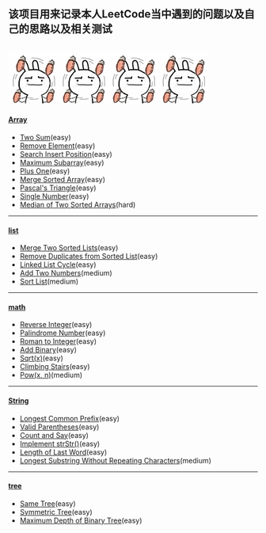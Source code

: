 ## 该项目用来记录本人LeetCode当中遇到的问题以及自己的思路以及相关测试
![image](image/image.gif)![image](image/image.gif)![image](image/image.gif)![image](image/image.gif)
---
#### [Array](problems/java/array)
- [Two Sum](problems/java/array/TwoSum.java)(easy)
- [Remove Element](problems/java/array/RemoveElement.java)(easy)
- [Search Insert Position](problems/java/array/SearchInsertPosition.java)(easy)
- [Maximum Subarray](problems/java/array/MaximumSubarray.java)(easy)
- [Plus One](problems/java/array/PlusOne.java)(easy)
- [Merge Sorted Array](problems/java/array/MergeSortedArray.java)(easy)
- [Pascal's Triangle](problems/java/array/PascalTriangle.java)(easy)
- [Single Number](problems/java/array/SingleNumber.java)(easy)
- [Median of Two Sorted Arrays](problems/java/array/FindMedianSortedArrays.java)(hard)
---
#### [list](problems/java/list)
- [Merge Two Sorted Lists](problems/java/list/MergeTwoSortedLists.java)(easy)
- [Remove Duplicates from Sorted List](problems/java/list/RemoveDuplicates.java)(easy)
- [Linked List Cycle](problems/java/list/LinkedListCycle.java)(easy)
- [Add Two Numbers](problems/java/list/AddTwoNumbers.java)(medium)
- [Sort List](problems/java/list/SortList.java)(medium)
---
#### [math](problems/java/math)
- [Reverse Integer](problems/java/math/IntegerReverse.java)(easy)
- [Palindrome Number](problems/java/math/PalindromeNumber.java)(easy)
- [Roman to Integer](problems/java/math/RomanToInteger.java)(easy)
- [Add Binary](problems/java/math/AddBinary.java)(easy)
- [Sqrt(x)](problems/java/math/Sqrt.java)(easy)
- [Climbing Stairs](problems/java/math/ClimbingStairs.java)(easy)
- [Pow(x, n)](problems/java/math/Pow.java)(medium)
---
#### [String](problems/java/string)
- [Longest Common Prefix](problems/java/string/LongestCommonPrefix.java)(easy)
- [Valid Parentheses](problems/java/string/ValidParentheses.java)(easy)
- [Count and Say](problems/java/string/CountAndSay.java)(easy)
- [Implement strStr()](problems/java/string/ImplementIndexOf.java)(easy)
- [Length of Last Word](problems/java/string/LengthOfLastWord.java)(easy)
- [Longest Substring Without Repeating Characters](problems/java/string/LengthOfLongestSubstring.java)(medium)
---
#### [tree](problems/java/tree)
- [Same Tree](problems/java/tree/SameTree.java)(easy)
- [Symmetric Tree](problems/java/tree/SymmetricTree.java)(easy)
- [Maximum Depth of Binary Tree](problems/java/tree/MaximumDepthOfBinaryTree.java)(easy)